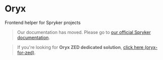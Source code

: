# Oryx

Frontend helper for Spryker projects

> Our documentation has moved. Please go to [our official Spryker documentation](http://spryker.github.io/user-interface/oryx).

> If you're looking for **Oryx ZED dedicated solution**, [click here (oryx-for-zed)](https://github.com/spryker/oryx-for-zed).

